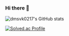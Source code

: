 ### Hi there 👋

<!--
**dmsvk0217/dmsvk0217** is a ✨ _special_ ✨ repository because its `README.md` (this file) appears on your GitHub profile.

Here are some ideas to get you started:

- 🔭 I’m currently working on ...
- 🌱 I’m currently learning ...
- 👯 I’m looking to collaborate on ...
- 🤔 I’m looking for help with ...
- 💬 Ask me about ...
- 📫 How to reach me: ...
- 😄 Pronouns: ...
- ⚡ Fun fact: ...
-->

![dmsvk0217's GitHub stats](https://github-readme-stats.vercel.app/api?username=dmsvk0217&show_icons=true&theme=radical)

[![Solved.ac Profile](http://mazassumnida.wtf/api/v2/generate_badge?boj=dmsvk5661)](https://solved.ac/dmsvk5661/)
